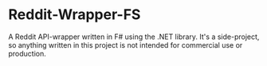 # Reddit-Wrapper-FS

A Reddit API-wrapper written in F# using the .NET library. It's a side-project, so anything written in this project is not intended for commercial use or production.
